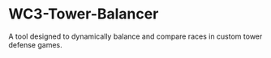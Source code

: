 # WC3-Tower-Balancer
A tool designed to dynamically balance and compare races in custom tower defense games.
